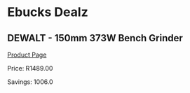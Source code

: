 
# Ebucks Dealz
## DEWALT - 150mm 373W Bench Grinder
[Product Page](https://www.ebucks.com/web/shop/productSelected.do?prodId=1070072627&catId=336131693)

Price: R1489.00

Savings: 1006.0


	